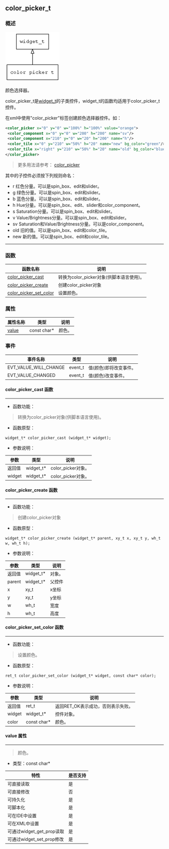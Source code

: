 ## color\_picker\_t
### 概述
![image](images/color_picker_t_0.png)

 颜色选择器。

 color\_picker\_t是[widget\_t](widget_t.md)的子类控件，widget\_t的函数均适用于color\_picker\_t控件。

 在xml中使用"color\_picker"标签创建颜色选择器控件。如：

 ```xml
 <color_picker x="0" y="0" w="100%" h="100%" value="orange">
  <color_component x="0" y="0" w="200" h="200" name="sv"/>
  <color_component x="210" y="0" w="20" h="200" name="h"/>
  <color_tile x="0" y="210" w="50%" h="20" name="new" bg_color="green"/>
  <color_tile x="right" y="210" w="50%" h="20" name="old" bg_color="blue"/>
 </color_picker>
 ```

 > 更多用法请参考：
 [color\_picker](https://github.com/zlgopen/awtk/blob/master/demos/assets/default/raw/ui/color_picker.xml)

 其中的子控件必须按下列规则命名：

 * r 红色分量。可以是spin_box、edit和slider。
 * g 绿色分量。可以是spin_box、edit和slider。
 * b 蓝色分量。可以是spin_box、edit和slider。
 * h Hue分量。可以是spin_box、edit、slider和color_component。
 * s Saturation分量。可以是spin_box、edit和slider。
 * v Value/Brightness分量。可以是spin_box、edit和slider。
 * sv Saturation和Value/Brightness分量。可以是color_component。
 * old 旧的值。可以是spin_box、edit和color_tile。
 * new 新的值。可以是spin_box、edit和color_tile。


----------------------------------
### 函数
<p id="color_picker_t_methods">

| 函数名称 | 说明 | 
| -------- | ------------ | 
| <a href="#color_picker_t_color_picker_cast">color\_picker\_cast</a> | 转换为color_picker对象(供脚本语言使用)。 |
| <a href="#color_picker_t_color_picker_create">color\_picker\_create</a> | 创建color_picker对象 |
| <a href="#color_picker_t_color_picker_set_color">color\_picker\_set\_color</a> | 设置颜色。 |
### 属性
<p id="color_picker_t_properties">

| 属性名称 | 类型 | 说明 | 
| -------- | ----- | ------------ | 
| <a href="#color_picker_t_value">value</a> | const char* | 颜色。 |
### 事件
<p id="color_picker_t_events">

| 事件名称 | 类型  | 说明 | 
| -------- | ----- | ------- | 
| EVT\_VALUE\_WILL\_CHANGE | event\_t | 值(颜色)即将改变事件。 |
| EVT\_VALUE\_CHANGED | event\_t | 值(颜色)改变事件。 |
#### color\_picker\_cast 函数
-----------------------

* 函数功能：

> <p id="color_picker_t_color_picker_cast"> 转换为color_picker对象(供脚本语言使用)。




* 函数原型：

```
widget_t* color_picker_cast (widget_t* widget);
```

* 参数说明：

| 参数 | 类型 | 说明 |
| -------- | ----- | --------- |
| 返回值 | widget\_t* | color\_picker对象。 |
| widget | widget\_t* | color\_picker对象。 |
#### color\_picker\_create 函数
-----------------------

* 函数功能：

> <p id="color_picker_t_color_picker_create"> 创建color_picker对象



* 函数原型：

```
widget_t* color_picker_create (widget_t* parent, xy_t x, xy_t y, wh_t w, wh_t h);
```

* 参数说明：

| 参数 | 类型 | 说明 |
| -------- | ----- | --------- |
| 返回值 | widget\_t* | 对象。 |
| parent | widget\_t* | 父控件 |
| x | xy\_t | x坐标 |
| y | xy\_t | y坐标 |
| w | wh\_t | 宽度 |
| h | wh\_t | 高度 |
#### color\_picker\_set\_color 函数
-----------------------

* 函数功能：

> <p id="color_picker_t_color_picker_set_color"> 设置颜色。




* 函数原型：

```
ret_t color_picker_set_color (widget_t* widget, const char* color);
```

* 参数说明：

| 参数 | 类型 | 说明 |
| -------- | ----- | --------- |
| 返回值 | ret\_t | 返回RET\_OK表示成功，否则表示失败。 |
| widget | widget\_t* | 控件对象。 |
| color | const char* | 颜色。 |
#### value 属性
-----------------------
> <p id="color_picker_t_value"> 颜色。


* 类型：const char*

| 特性 | 是否支持 |
| -------- | ----- |
| 可直接读取 | 是 |
| 可直接修改 | 否 |
| 可持久化   | 是 |
| 可脚本化   | 是 |
| 可在IDE中设置 | 是 |
| 可在XML中设置 | 是 |
| 可通过widget\_get\_prop读取 | 是 |
| 可通过widget\_set\_prop修改 | 是 |
